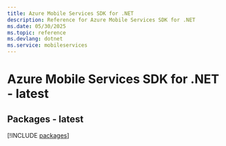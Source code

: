 ```yaml
---
title: Azure Mobile Services SDK for .NET
description: Reference for Azure Mobile Services SDK for .NET
ms.date: 05/30/2025
ms.topic: reference
ms.devlang: dotnet
ms.service: mobileservices
---
```

# Azure Mobile Services SDK for .NET - latest
## Packages - latest
[!INCLUDE [packages](mobile-services-index.md)]